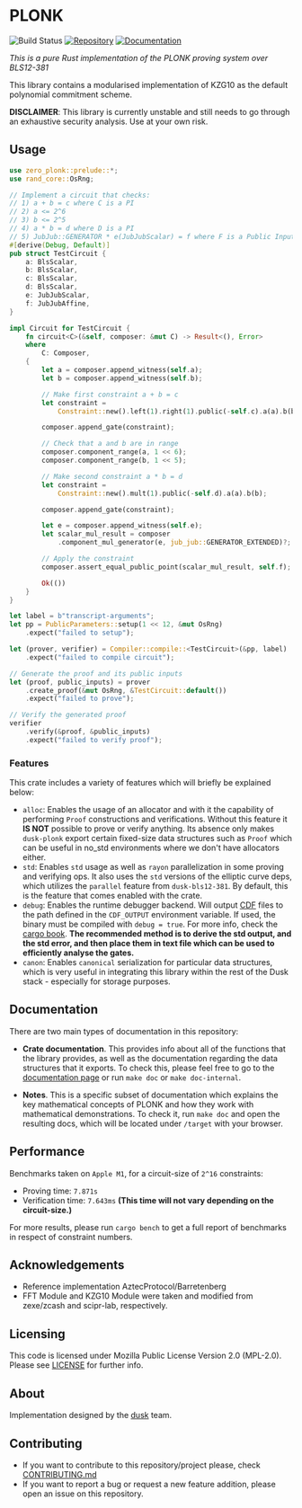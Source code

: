 # PLONK 
![Build Status](https://github.com/dusk-network/plonk/workflows/Continuous%20integration/badge.svg)
[![Repository](https://img.shields.io/badge/github-plonk-blueviolet?logo=github)](https://github.com/dusk-network/plonk)
[![Documentation](https://img.shields.io/badge/docs-plonk-blue?logo=rust)](https://docs.rs/plonk/)


_This is a pure Rust implementation of the PLONK proving system over BLS12-381_


This library contains a modularised implementation of KZG10 as the default
polynomial commitment scheme.

**DISCLAIMER**: This library is currently unstable and still needs to go through
an exhaustive security analysis. Use at your own risk.

## Usage

```rust
use zero_plonk::prelude::*;
use rand_core::OsRng;

// Implement a circuit that checks:
// 1) a + b = c where C is a PI
// 2) a <= 2^6
// 3) b <= 2^5
// 4) a * b = d where D is a PI
// 5) JubJub::GENERATOR * e(JubJubScalar) = f where F is a Public Input
#[derive(Debug, Default)]
pub struct TestCircuit {
    a: BlsScalar,
    b: BlsScalar,
    c: BlsScalar,
    d: BlsScalar,
    e: JubJubScalar,
    f: JubJubAffine,
}

impl Circuit for TestCircuit {
    fn circuit<C>(&self, composer: &mut C) -> Result<(), Error>
    where
        C: Composer,
    {
        let a = composer.append_witness(self.a);
        let b = composer.append_witness(self.b);

        // Make first constraint a + b = c
        let constraint =
            Constraint::new().left(1).right(1).public(-self.c).a(a).b(b);

        composer.append_gate(constraint);

        // Check that a and b are in range
        composer.component_range(a, 1 << 6);
        composer.component_range(b, 1 << 5);

        // Make second constraint a * b = d
        let constraint =
            Constraint::new().mult(1).public(-self.d).a(a).b(b);

        composer.append_gate(constraint);

        let e = composer.append_witness(self.e);
        let scalar_mul_result = composer
            .component_mul_generator(e, jub_jub::GENERATOR_EXTENDED)?;

        // Apply the constraint
        composer.assert_equal_public_point(scalar_mul_result, self.f);

        Ok(())
    }
}

let label = b"transcript-arguments";
let pp = PublicParameters::setup(1 << 12, &mut OsRng)
    .expect("failed to setup");

let (prover, verifier) = Compiler::compile::<TestCircuit>(&pp, label)
    .expect("failed to compile circuit");

// Generate the proof and its public inputs
let (proof, public_inputs) = prover
    .create_proof(&mut OsRng, &TestCircuit::default())
    .expect("failed to prove");

// Verify the generated proof
verifier
    .verify(&proof, &public_inputs)
    .expect("failed to verify proof");
```

### Features

This crate includes a variety of features which will briefly be explained below:
- `alloc`: Enables the usage of an allocator and with it the capability of performing `Proof` constructions and 
  verifications. Without this feature it **IS NOT** possible to prove or verify anything. 
  Its absence only makes `dusk-plonk` export certain fixed-size data structures such as `Proof` which can be useful in no_std environments where we don't have allocators either.
- `std`: Enables `std` usage as well as `rayon` parallelization in some proving and verifying ops. 
  It also uses the `std` versions of the elliptic curve deps, which utilizes the `parallel` feature 
  from `dusk-bls12-381`. By default, this is the feature that comes enabled with the crate.
- `debug`: Enables the runtime debugger backend. Will output [CDF](https://crates.io/crates/dusk-cdf) files to the path defined in the `CDF_OUTPUT` environment variable. If used, the binary must be compiled with `debug = true`. For more info, check the [cargo book](https://doc.rust-lang.org/cargo/reference/profiles.html#debug).
  __The recommended method is to derive the std output, and the std error, and then place them in text file 
    which can be used to efficiently analyse the gates.__
- `canon`: Enables `canonical` serialization for particular data structures, which is very useful in integrating  this library within the rest of the Dusk stack - especially for storage purposes.


## Documentation

There are two main types of documentation in this repository:

- **Crate documentation**. This provides info about all of the functions that the library provides, as well
  as the documentation regarding the data structures that it exports. To check this, please feel free to go to
  the [documentation page](https://docs.rs/dusk-plonk/) or run `make doc` or `make doc-internal`.

- **Notes**. This is a specific subset of documentation which explains the key mathematical concepts
  of PLONK and how they work with mathematical demonstrations. To check it, run `make doc` and open the resulting docs,
  which will be located under `/target` with your browser.

## Performance

Benchmarks taken on `Apple M1`, for a circuit-size of `2^16` constraints:

- Proving time: `7.871s`
- Verification time: `7.643ms` **(This time will not vary depending on the circuit-size.)**

For more results, please run `cargo bench` to get a full report of benchmarks in respect of constraint numbers.

## Acknowledgements

- Reference implementation AztecProtocol/Barretenberg
- FFT Module and KZG10 Module were taken and modified from zexe/zcash and scipr-lab, respectively.

## Licensing

This code is licensed under Mozilla Public License Version 2.0 (MPL-2.0). Please see [LICENSE](https://github.com/dusk-network/plonk/blob/master/LICENSE) for further info.

## About

Implementation designed by the [dusk](https://dusk.network) team.

## Contributing

- If you want to contribute to this repository/project please, check [CONTRIBUTING.md](https://github.com/dusk-network/plonk/blob/master/CONTRIBUTING.md)
- If you want to report a bug or request a new feature addition, please open an issue on this repository.
